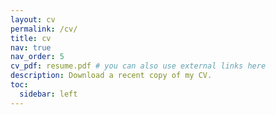 ```yaml
---
layout: cv
permalink: /cv/
title: cv
nav: true
nav_order: 5
cv_pdf: resume.pdf # you can also use external links here
description: Download a recent copy of my CV.
toc:
  sidebar: left
---
```

